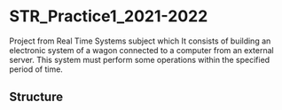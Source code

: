 # STR_Practice1_2021-2022
Project from Real Time Systems subject which It consists of building an electronic system of a wagon connected to a computer from an external server. This system must perform some operations within the specified period of time. 


## Structure

